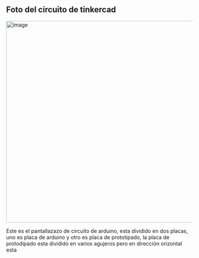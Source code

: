 ## Foto del circuito de tinkercad

<img width="1366" height="544" alt="image" src="https://github.com/user-attachments/assets/2f0c0628-2f93-43a0-be24-33f6f21e959d" />

Este es el pantallazazo de circuito de arduino, esta dividido en dos placas, uno es placa de arduino y otro es placa de prototipado, la placa de protodipado esta dividido en varios agujeros pero en dirección orizontal esta 

